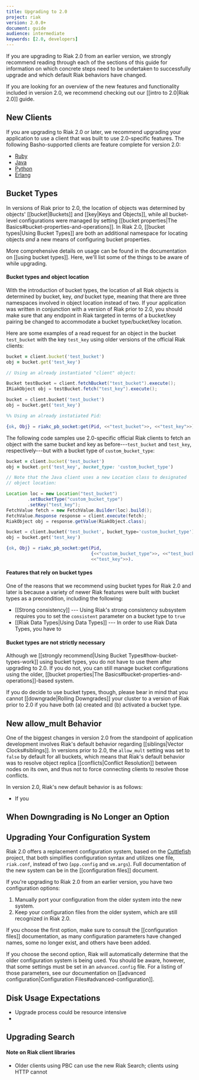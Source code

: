 ```yaml
---
title: Upgrading to 2.0
project: riak
version: 2.0.0+
document: guide
audience: intermediate
keywords: [2.0, developers]
---
```


If you are upgrading to Riak 2.0 from an earlier version, we strongly
recommend reading through each of the sections of this guide for
information on which concrete steps need to be undertaken to
successfully upgrade and which default Riak behaviors have changed.

If you are looking for an overview of the new features and functionality
included in version 2.0, we recommend checking out our [[intro to 2.0|Riak 2.0]]
guide.

## New Clients

If you are upgrading to Riak 2.0 or later, we recommend upgrading your
application to use a client that was built to use 2.0-specific features.
The following Basho-supported clients are feature complete for version
2.0:

* [Ruby](https://github.com/basho/riak-ruby-client)
* [Java](https://github.com/basho/riak-java-client)
* [Python](https://github.com/basho/riak-python-client)
* [Erlang](https://github.com/basho/riak-erlang-client)

## Bucket Types

In versions of Riak prior to 2.0, the location of objects was determined
by objects' [[bucket|Buckets]] and [[key|Keys and Objects]], while all
bucket-level configurations were managed by setting
[[bucket properties|The Basics#bucket-properties-and-operations]]. In
Riak 2.0, [[bucket types|Using Bucket Types]] are both an additional
namespace for locating objects _and_ a new means of configuring bucket
properties.

More comprehensive details on usage can be found in the documentation on
[[using bucket types]]. Here, we'll list some of the things to be aware
of while upgrading.

#### Bucket types and object location

With the introduction of bucket types, the location of all Riak objects
is determined by bucket, key, _and_ bucket type, meaning that there
are three namespaces involved in object location instead of two. If your
application was written in conjunction with a version of Riak prior to
2.0, you should make sure that any endpoint in Riak targeted in terms of
a bucket/key pairing be changed to accommodate a bucket type/bucket/key
location.

Here are some examples of a read request for an object in the bucket
`test_bucket` with the key `test_key` using older versions of the
official Riak clients:

```ruby
bucket = client.bucket('test_bucket')
obj = bucket.get('test_key')
```

```java
// Using an already instantiated "client" object:

Bucket testBucket = client.fetchBucket("test_bucket").execute();
IRiakObject obj = testBucket.fetch("test_key").execute();
```

```python
bucket = client.bucket('test_bucket')
obj = bucket.get('test_key')
```

```erlang
%% Using an already instatiated Pid:

{ok, Obj} = riakc_pb_socket:get(Pid, <<"test_bucket">>, <<"test_key">>).
```

The following code samples use 2.0-specific official Riak clients to
fetch an object with the same bucket and key as before---`test_bucket`
and `test_key`, respectively---but with a bucket type of `custom_bucket_type`:

```ruby
bucket = client.bucket('test_bucket')
obj = bucket.get('test_key', bucket_type: 'custom_bucket_type')
```

```java
// Note that the Java client uses a new Location class to designated
// object location:

Location loc = new Location("test_bucket")
		.setBucketType("custom_bucket_type")
		.setKey("test_key");
FetchValue fetch = new FetchValue.Builder(loc).build();
FetchValue.Response response = client.execute(fetch);
RiakObject obj = response.getValue(RiakObject.class);
```

```python
bucket = client.bucket('test_bucket', bucket_type='custom_bucket_type')
obj = bucket.get('test_key')
```

```erlang
{ok, Obj} = riakc_pb_socket:get(Pid,
	                            {<<"custom_bucket_type">>, <<"test_bucket">>},
	                            <<"test_key">>).
```

#### Features that rely on bucket types

One of the reasons that we recommend using bucket types for Riak 2.0 and
later is because a variety of newer Riak features were built with
bucket types as a precondition, including the following:

* [[Strong consistency]] --- Using Riak's strong consistency subsystem requires you to set the `consistent` parameter on a bucket type to `true`
* [[Riak Data Types|Using Data Types]] --- In order to use Riak Data Types, you have to 

#### Bucket types are not strictly necessary

Although we [[strongly recommend|Using Bucket Types#how-bucket-types-work]]
using bucket types, you do not have to use them after upgrading to 2.0.
If you do not, you can still manage bucket configurations using the
older, [[bucket properties|The Basics#bucket-properties-and-operations]]-based
system.

If you do decide to use bucket types, though, please bear in mind that
you cannot [[downgrade|Rolling Downgrades]] your cluster to a version of
Riak prior to 2.0 if you have both (a) created and (b) activated a
bucket type.

## New allow_mult Behavior

One of the biggest changes in version 2.0 from the standpoint of
application development involves Riak's default behavior regarding
[[siblings|Vector Clocks#siblings]]. In versions prior to 2.0, the
`allow_mult` setting was set to `false` by default for all buckets,
which means that Riak's default behavior was to resolve
object replica [[conflicts|Conflict Resolution]] between nodes on its
own, and thus not to force connecting clients to resolve those conflicts.

In version 2.0, Riak's new default behavior is as follows:

* If you 

## When Downgrading is No Longer an Option

## Upgrading Your Configuration System

Riak 2.0 offers a replacement configuration system, based on the
[Cuttlefish](https://github.com/basho/cuttlefish) project, that both
simplifies configuration syntax and utilizes one file, `riak.conf`,
instead of two (`app.config` and `vm.args`). Full documentation of the
new system can be in the [[configuration files]] document.

If you're upgrading to Riak 2.0 from an earlier version, you have two
configuration options:

1. Manually port your configuration from the older system into the new system.
2. Keep your configuration files from the older system, which are still recognized in Riak 2.0.

If you choose the first option, make sure to consult the [[configuration files]]
documentation, as many configuration parameters have changed names,
some no longer exist, and others have been added.

If you choose the second option, Riak will automatically determine that
the older configuration system is being used. You should be aware,
however, that some settings must be set in an `advanced.config` file.
For a listing of those parameters, see our documentation on [[advanced configuration|Configuration Files#advanced-configuration]].

## Disk Usage Expectations

* Upgrade process could be resource intensive
* 

## Upgrading Search

#### Note on Riak client libraries

* Older clients using PBC can use the new Riak Search; clients using HTTP cannot

